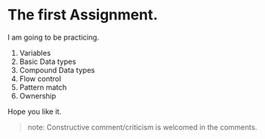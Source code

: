# The first Assignment.
I am  going to be practicing.
1. Variables
2. Basic Data types
3. Compound Data types
4. Flow control
5. Pattern match
6. Ownership

Hope you like it.

> note: Constructive comment/criticism is welcomed in the comments.
